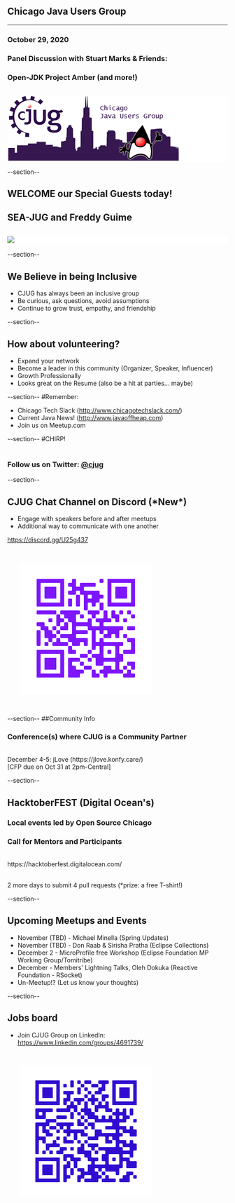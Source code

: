 ## Chicago Java Users Group
---

### October 29, 2020
### Panel Discussion with Stuart Marks & Friends:
### Open-JDK Project Amber (and more!)
<div style="background-color: white; margin-top: 30px;">
	<img src="images/cjug.gif" style="border: none; box-shadow: none;"/>
</div>

--section--

## WELCOME our Special Guests today!
## SEA-JUG and Freddy Guime

<div style="background-color: white; margin-top: 30px;">
	<img src="images/SEAJUG.png" style="border: none; box-shadow: none;"/>
</div>

--section--
## We Believe in being Inclusive
 * CJUG has always been an inclusive group
 * Be curious, ask questions, avoid assumptions
 * Continue to grow trust, empathy, and friendship

--section--
## How about volunteering?
 * Expand your network
 * Become a leader in this community (Organizer, Speaker, Influencer)
 * Growth Professionally
 * Looks great on the Resume (also be a hit at parties... maybe)

--section--
#Remember:
 * Chicago Tech Slack (http://www.chicagotechslack.com/)
 * Current Java News! (http://www.javaoffheap.com)
 * Join us on Meetup.com

--section--
#CHIRP!
<br/><br/>
### Follow us on Twitter: <u>@cjug</u>

--section--
## CJUG Chat Channel on Discord (\*New\*)
* Engage with speakers before and after meetups
* Additional way to communicate with one another

 https://discord.gg/U25g437
 
<img src="images/cjug-discord-qrcode.png" style="border:none; box-shadow:none; margin: 30px; background:white;"/>

--section--
##Community Info
### Conference(s) where CJUG is a Community Partner
<br>
December 4-5:
jLove (https://jlove.konfy.care/) <br>[CFP due on Oct 31 at 2pm-Central]

--section--
## HacktoberFEST (Digital Ocean's)
### Local events led by Open Source Chicago
### Call for Mentors and Participants
<br/>
https://hacktoberfest.digitalocean.com/
<br/><br/>

2 more days to submit 4 pull requests (*prize: a free T-shirt!)

--section--

## Upcoming Meetups and Events
* November (TBD) - Michael Minella (Spring Updates)
* November (TBD) - Don Raab & Sirisha Pratha (Eclipse Collections)
* December 2 - MicroProfile free Workshop (Eclipse Foundation MP Working Group/Tomitribe)
* December - Members' Lightning Talks, Oleh Dokuka (Reactive Foundation - RSocket)
* Un-Meetup!?  (Let us know your thoughts)

--section--

## Jobs board

* Join CJUG Group on LinkedIn:  
  https://www.linkedin.com/groups/4691739/

<img src="images/cjug-linkedinGroup-qrcode.png" style="border:none; box-shadow:none; margin: 30px; background:white;"/>
